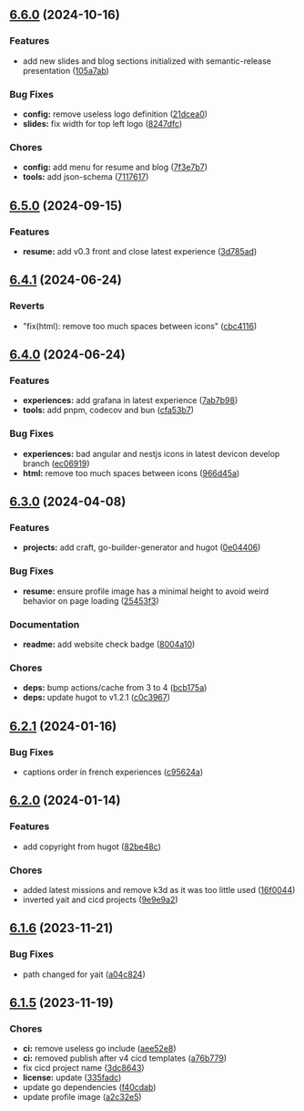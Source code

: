 ## [6.6.0](https://github.com/kilianpaquier/kilianpaquier.github.io/compare/v6.5.0...v6.6.0) (2024-10-16)

### Features

* add new slides and blog sections initialized with semantic-release presentation ([105a7ab](https://github.com/kilianpaquier/kilianpaquier.github.io/commit/105a7ab1143ac22c43574c2dca44d590c7224259))

### Bug Fixes

* **config:** remove useless logo definition ([21dcea0](https://github.com/kilianpaquier/kilianpaquier.github.io/commit/21dcea0bd57293153cf842a1baa1d6fdedc2c65a))
* **slides:** fix width for top left logo ([8247dfc](https://github.com/kilianpaquier/kilianpaquier.github.io/commit/8247dfca954f1201a68cf12b09f1b1b7a4ef7402))

### Chores

* **config:** add menu for resume and blog ([7f3e7b7](https://github.com/kilianpaquier/kilianpaquier.github.io/commit/7f3e7b76e53d9d6e16c4749ba262c07db05adb68))
* **tools:** add json-schema ([7117617](https://github.com/kilianpaquier/kilianpaquier.github.io/commit/7117617940cd86713cec27519a0ddb2155c412f1))

## [6.5.0](https://github.com/kilianpaquier/kilianpaquier.github.io/compare/v6.4.1...v6.5.0) (2024-09-15)


### Features

* **resume:** add v0.3 front and close latest experience ([3d785ad](https://github.com/kilianpaquier/kilianpaquier.github.io/commit/3d785ada7c23ebe2b5de6776ec53a6edaad395f1))

## [6.4.1](https://github.com/kilianpaquier/kilianpaquier.github.io/compare/v6.4.0...v6.4.1) (2024-06-24)


### Reverts

* "fix(html): remove too much spaces between icons" ([cbc4116](https://github.com/kilianpaquier/kilianpaquier.github.io/commit/cbc411674e6e6eab1e03dfd5ff13f7fdfbb13d2d))

## [6.4.0](https://github.com/kilianpaquier/kilianpaquier.github.io/compare/v6.3.0...v6.4.0) (2024-06-24)


### Features

* **experiences:** add grafana in latest experience ([7ab7b98](https://github.com/kilianpaquier/kilianpaquier.github.io/commit/7ab7b986c305b4608b0e82a7796fae326dccd49a))
* **tools:** add pnpm, codecov and bun ([cfa53b7](https://github.com/kilianpaquier/kilianpaquier.github.io/commit/cfa53b7c209b8bf67f762f36776d7fbac8dd120f))


### Bug Fixes

* **experiences:** bad angular and nestjs icons in latest devicon develop branch ([ec06919](https://github.com/kilianpaquier/kilianpaquier.github.io/commit/ec06919aeb8b54a97dca2f23320e943784387211))
* **html:** remove too much spaces between icons ([966d45a](https://github.com/kilianpaquier/kilianpaquier.github.io/commit/966d45a73da0e7407390cce4340cc529b7a1f0a6))

## [6.3.0](https://github.com/kilianpaquier/kilianpaquier.github.io/compare/v6.2.1...v6.3.0) (2024-04-08)


### Features

* **projects:** add craft, go-builder-generator and hugot ([0e04406](https://github.com/kilianpaquier/kilianpaquier.github.io/commit/0e04406b5154c7b8897b2371c5446398b3ef5679))


### Bug Fixes

* **resume:** ensure profile image has a minimal height to avoid weird behavior on page loading ([25453f3](https://github.com/kilianpaquier/kilianpaquier.github.io/commit/25453f3f31e00076c8147d90a356d638e176b0f8))


### Documentation

* **readme:** add website check badge ([8004a10](https://github.com/kilianpaquier/kilianpaquier.github.io/commit/8004a10d5c9a477a3cbe0c47b10bdcfcbb56ed9a))


### Chores

* **deps:** bump actions/cache from 3 to 4 ([bcb175a](https://github.com/kilianpaquier/kilianpaquier.github.io/commit/bcb175a3b193b661398445badb5720749bc67db4))
* **deps:** update hugot to v1.2.1 ([c0c3967](https://github.com/kilianpaquier/kilianpaquier.github.io/commit/c0c396791806752a12fc2434d0130ee653d10add))

## [6.2.1](https://gitlab.com/kilianpaquier/kilianpaquier.gitlab.io/compare/v6.2.0...v6.2.1) (2024-01-16)


### Bug Fixes

* captions order in french experiences ([c95624a](https://gitlab.com/kilianpaquier/kilianpaquier.gitlab.io/commit/c95624a252cab3c570edf851555cef9e73f77810))

## [6.2.0](https://gitlab.com/kilianpaquier/kilianpaquier.gitlab.io/compare/v6.1.6...v6.2.0) (2024-01-14)


### Features

* add copyright from hugot ([82be48c](https://gitlab.com/kilianpaquier/kilianpaquier.gitlab.io/commit/82be48c132888293ff71004c82ad9763ab94085c))


### Chores

* added latest missions and remove k3d as it was too little used ([16f0044](https://gitlab.com/kilianpaquier/kilianpaquier.gitlab.io/commit/16f0044937bafa5f606d2c27a7dbbdd6a8a8e734))
* inverted yait and cicd projects ([9e9e9a2](https://gitlab.com/kilianpaquier/kilianpaquier.gitlab.io/commit/9e9e9a253f798cb85a3fad8e9da755e1e5f7441e))

## [6.1.6](https://gitlab.com/kilianpaquier/kilianpaquier.gitlab.io/compare/v6.1.5...v6.1.6) (2023-11-21)


### Bug Fixes

* path changed for yait ([a04c824](https://gitlab.com/kilianpaquier/kilianpaquier.gitlab.io/commit/a04c8240d9ca07e0d83f59a6086ade021f7187b2))

## [6.1.5](https://gitlab.com/kilianpaquier/kilianpaquier.gitlab.io/compare/v6.1.4...v6.1.5) (2023-11-19)


### Chores

* **ci:** remove useless go include ([aee52e8](https://gitlab.com/kilianpaquier/kilianpaquier.gitlab.io/commit/aee52e8a5122a514a4a4c8cfb213ba99a7c29ff8))
* **ci:** removed publish after v4 cicd templates ([a76b779](https://gitlab.com/kilianpaquier/kilianpaquier.gitlab.io/commit/a76b779a0b55aa34ab9f5fae74a23664c1b8c5ed))
* fix cicd project name ([3dc8643](https://gitlab.com/kilianpaquier/kilianpaquier.gitlab.io/commit/3dc864314de17e9ebcf4310de04000cd6ac4d806))
* **license:** update ([335fadc](https://gitlab.com/kilianpaquier/kilianpaquier.gitlab.io/commit/335fadc2e2debb898df20dd6ae4a1e0234c1964c))
* update go dependencies ([f40cdab](https://gitlab.com/kilianpaquier/kilianpaquier.gitlab.io/commit/f40cdaba0e3dd59f9897f07ff7e4502fd42629c9))
* update profile image ([a2c32e5](https://gitlab.com/kilianpaquier/kilianpaquier.gitlab.io/commit/a2c32e5ff4519dfc385ee8abd67cc169fb6ec5df))
